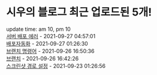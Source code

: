 # 시우의 블로그 최근 업로드된 5개!<br>

update time: am 10, pm 10<br>[서버 배포 에러](https://velog.io/@dev_shu/%EC%84%9C%EB%B2%84-%EB%B0%B0%ED%8F%AC-%EC%97%90%EB%9F%AC) - 2021-09-27 04:57:01<br>
[배포자동화](https://velog.io/@dev_shu/%EB%B0%B0%ED%8F%AC%EC%9E%90%EB%8F%99%ED%99%94) - 2021-09-27 01:26:30<br>
[브랜치 명령어](https://velog.io/@dev_shu/%EB%B8%8C%EB%9E%9C%EC%B9%98-%EB%AA%85%EB%A0%B9%EC%96%B4) - 2021-09-26 16:50:36<br>
[브랜치](https://velog.io/@dev_shu/%EB%B8%8C%EB%9E%9C%EC%B9%98) - 2021-09-26 16:42:26<br>
[스크린샷 경로 설정](https://velog.io/@dev_shu/%EC%8A%A4%ED%81%AC%EB%A6%B0%EC%83%B7-%EA%B2%BD%EB%A1%9C-%EC%84%A4%EC%A0%95) - 2021-09-23 01:26:56<br>
